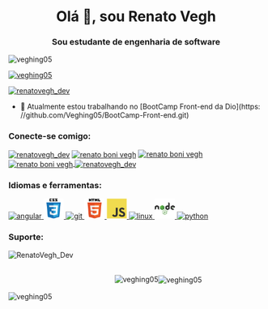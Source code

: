 <h1 align="center">Olá 👋, sou Renato Vegh</h1>
<h3 align="center">Sou estudante de engenharia de software</h3>

<p align="left"> <img src= "https://komarev.com/ghpvc/?username=veghing05&label=Profile%20views&color=0e75b6&style=flat" alt="veghing05" /> </p>

<p align="left"> <a href="https: //github.com/ryo-ma/github-profile-trophy"><img src="https://github-profile-trophy.vercel.app/?username=veghing05" alt="veghing05" /></ a> </p>

<p align="left"> <a href="https://twitter.com/renatovegh_dev" target="blank"><img src="https://img.shields.io/ twitter/follow/renatovegh_dev?logo=twitter&style=for-the-badge" alt="renatovegh_dev" /></a> </p>

- 🔭 Atualmente estou trabalhando no [BootCamp Front-end da Dio](https: //github.com/Veghing05/BootCamp-Front-end.git)

<h3 align="left">Conecte-se comigo:</h3>
<p align="left">
<a href="https://twitter .com/renatovegh_dev" target="blank"><img align="center" src="https://raw.githubusercontent.com/rahuldkjain/github-profile-readme-generator/master/src/images/icons/Social /twitter.svg" alt="renatovegh_dev" height="30" width="40" /></a>
<a href="https://linkedin.com/in/renato boni vegh" target="blank" ><img align="center" src="https://raw.githubusercontent.com/rahuldkjain/github-profile-readme-generator/master/src/images/icons/Social/linked-in-alt.svg" alt ="renato boni vegh" height="30" width="40" /></a>
<a href="https://fb.com/renato boni vegh" target="blank"><img align=" centro" src="https://raw.githubusercontent.com/rahuldkjain/github-profile-readme-generator/master/src/images/icons/Social/facebook.svg" alt="renato boni vegh" height="30 " width="40" /></a>
<a href="https://instagram.com/renato boni vegh" target="blank"><img align="center" src="https://raw .githubusercontent.com/rahuldkjain/github-profile-readme-generator/master/src/images/icons/Social/instagram.svg" alt="renato boni vegh" height="30" width="40" /></ a>
<a href="https://www.youtube.com/c/renatovegh_dev" target="blank"><img align="center" src="https://raw.githubusercontent.com/rahuldkjain/github -profile-readme-generator/master/src/images/icons/Social/youtube.svg" alt="renatovegh_dev" height="30" width="40" /></a>
</p>

<h3 align="left">Idiomas e ferramentas:</h3>
<p align="left"> <a href="https://angular.io" target="_blank" rel="noreferrer"> <img src="https://angular.io/assets/images/logos /angular/angular.svg" alt="angular" width="40" height="40"/> </a> <a href="https://www.w3schools.com/css/" target="_blank " rel="noreferrer"> <img src="https://raw.githubusercontent.com/devicons/devicon/master/icons/css3/css3-original-wordmark.svg" alt="css3" width="40" height="40"/> </a> <a href="https://git-scm.com/" target="_blank" rel="noreferrer"> <img src="https://www.vectorlogo .zone/logos/git-scm/git-scm-icon.svg" alt="git" width="40" height="40"/> </a> <a href="https://www.w3 .org/html/" target="_blank" rel="noreferrer"> <img src="https://raw.githubusercontent.com/devicons/devicon/master/icons/html5/html5-original-wordmark.svg" alt="html5" width="40" height="40"/> </a> <a href="https://developer.mozilla.org/en-US/docs/Web/JavaScript" target="_blank " rel="noreferrer"> <img src="https://raw.githubusercontent.com/devicons/devicon/master/icons/javascript/javascript-original.svg" alt="javascript" width="40" height= "40"/> </a> <a href="https://www.linux.org/" target="_blank" rel="noreferrer"> <img src="https://raw.githubusercontent.com /devicons/devicon/master/icons/linux/linux-original.svg" alt="linux" width="40" height="40"/> </a> <a href="https://nodejs.org "target="_blank" rel="noreferrer"> <img src="https://raw.githubusercontent.com/devicons/devicon/master/icons/nodejs/nodejs-original-wordmark.svg" alt="nodejs" width="40" height="40"/> </a> <a href="https://www.python.org" target="_blank" rel="noreferrer"> <img src="https:/ /raw.githubusercontent.com/devicons/devicon/master/icons/python/python-original.svg" alt="python" width="40" height="40"/> </a> </p>

<h3 align="left">Suporte:</h3>
<p> <a href="https://www.buymeacoffee.com/RenatoVegh_Dev"> <img align="left" src="https://cdn .buymeacoffee.com/buttons/v2/default-yellow.png" height="50" width="210" alt="RenatoVegh_Dev" /></a> </p><br> <br>

<p><img align="left" src="https://github-readme-stats.vercel.app/api/top-langs?username=veghing05&show_icons=true&locale=en&layout=compact" alt="veghing05" /> </p>

<p> <img align="center" src="https://github-readme-stats.vercel.app/api?username=veghing05&show_icons=true&locale=en" alt="veghing05" /> </p>

<p><img align="center" src="https://github-readme-streak-stats.herokuapp.com/?user=veghing05&" alt="veghing05" /></p>
